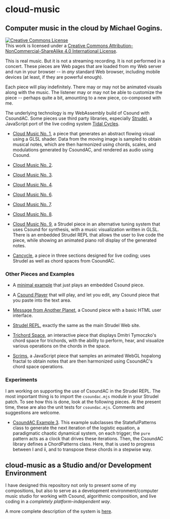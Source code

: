 <script>
if ('caches' in window) {
    caches.keys().then(function(names) {
    for (let name of names)
        caches.delete(name);
        console.log(`deleted ${name} from caches.`);
    });
}
</script>
# cloud-music 

## Computer music in the cloud by Michael Gogins. 

<a rel="license" href="http://creativecommons.org/licenses/by-nc-sa/4.0/">
<img alt="Creative Commons License" style="border-width:0" 
src="https://i.creativecommons.org/l/by-nc-sa/4.0/88x31.png" /></a><br />This 
work is licensed under a <a rel="license" 
href="http://creativecommons.org/licenses/by-nc-sa/4.0/">Creative Commons 
Attribution-NonCommercial-ShareAlike 4.0 International License</a>.

This is real music. But it is not a streaming recording. It is not performed 
in a concert. These pieces are Web pages that are loaded from my Web server 
and run in your browser -- in _any_ standard Web browser, including mobile 
devices (at least, if they are powerful enough).

Each piece will play indefinitely. There may or may not be animated visuals 
along with the music. The listener may or may not be able to customize the 
piece -- perhaps quite a bit, amounting to a new piece, co-composed with me.

The underlying technology is my WebAssembly build of Csound with CsoundAC. 
Some pieces use third party libraries, especially [Strudel](https://github.com/tidalcycles/strudel),
a JavaScript port of the live coding system [Tidal Cycles](https://tidalcycles.org/).

- [Cloud Music No. 1](cloud_music_no_1.html), a piece that generates an 
  abstract flowing visual using a GLSL shader. Data from the moving image 
  is sampled to obtain musical notes, which are then harmonized using 
  chords, scales, and modulations generated by CsoundAC, and rendered as 
  audio using Csound.

- [Cloud Music No. 2](cloud_music_no_2.html).

- [Cloud Music No. 3](cloud_music_no_3.html).

- [Cloud Music No. 4](cloud_music_no_4.html).

<!--
- [Cloud Music No. 5](cloud_music_no_5.html).
-->

- [Cloud Music No. 6](cloud_music_no_6.html).

- [Cloud Music No. 7](cloud_music_no_7.html).

- [Cloud Music No. 8](cloud_music_no_8.html).

- [Cloud Music No. 9](cloud_music_no_9.html), a Strudel piece in an 
  alternative tuning system that uses Csound for synthesis, with a music 
  visualization written in GLSL. There is an embedded Strudel REPL that 
  allows the user to live code the piece, while showing an animated piano 
  roll display of the generated notes.

- [Cancycle](cancycle.html), a piece in three sections designed for live 
  coding; uses Strudel as well as chord spaces from CsoundAC.
 
### Other Pieces and Examples

- A [minimal example](minimal.html) that just plays an embedded Csound piece.

- A [Csound Player](player.html) that will play, and let you edit, any 
  Csound piece that you paste into the text area.

- [Message from Another Planet](message.html), a Csound piece with a basic 
  HTML user interface.

- [Strudel REPL](strudel_repl.html), exactly the same as the main Strudel Web 
  site.

- [Trichord Space](trichord_space.html), an interactive piece that displays 
  Dmitri Tymoczko's chord space for trichords, with the ability to perform, 
  hear, and visualize various operations on the chords in the space.

- [Scrims](scrims.html), a JavaScript piece that samples an animated WebGL 
  hopalong fractal to obtain notes that are then harmonized using CsoundAC's 
  chord space operations.

### Experiments

I am working on supporting the use of CsoundAC in the Strudel REPL. The most 
important thing is to import the `csoundac.mjs` module in your Strudel patch. 
To see how this is done, look at the following pieces. At the present time, 
these are also the unit tests for `csoundac.mjs`. Comments and suggestions are 
welcome.

- [CsoundAC Example 3](csoundac_example_03_acCT.html). This example subclasses 
  the StatefulPatterns class to generate the next iteration of the logistic 
  equation, a paradigmatic chaotic dynamical system, on each trigger; the 
  `pure` pattern acts as a clock that drives these iterations. Then, the 
  CsoundAC library defines a ChordPatterns class. Here, that is used to 
  progress between I and ii, and to transpose these chords in a stepwise way.

## cloud-music as a Studio and/or Development Environment

I have designed this repository not only to present some of my compositions, 
but also to serve as a development environment/computer music studio for 
working with Csound, algorithmic composition, and live coding in a 
_completely platform-independent way_.

A more complete description of the system is [here](cloud-5.html).
